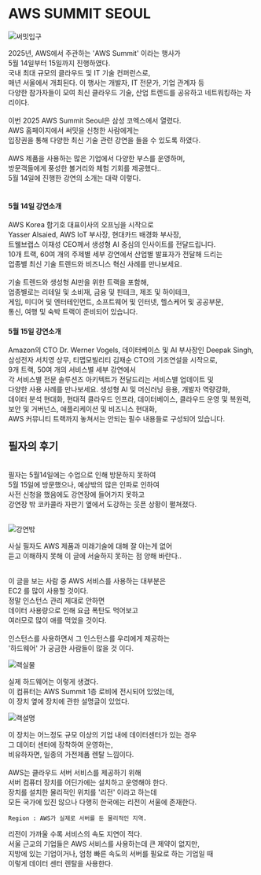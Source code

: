# AWS SUMMIT SEOUL 

![써밋입구](https://github.com/user-attachments/assets/0c8418b1-6a72-43c5-a943-2339a8ac7639)


2025년, AWS에서 주관하는 'AWS Summit' 이라는 행사가<br/>
5월 14일부터 15일까지 진행하였다.<br/>
국내 최대 규모의 클라우드 및 IT 기술 컨퍼런스로,<br/>
매년 서울에서 개최된다. 이 행사는 개발자, IT 전문가, 기업 관계자 등<br/>
다양한 참가자들이 모여 최신 클라우드 기술, 산업 트렌드를 공유하고 네트워킹하는 자리이다.<br/>
<br/>
이번 2025 AWS Summit Seoul은 삼성 코엑스에서 열렸다.<br/>
AWS 홈페이지에서 써밋을 신청한 사람에게는<br/>
입장권을 통해 다양한 최신 기술 관련 강연을 들을 수 있도록 하였다.<br/>
<br/>
AWS 제품을 사용하는 많은 기업에서 다양한 부스를 운영하며,<br/>
방문객들에게 풍성한 볼거리와 체험 기회를 제공했다..<br/>
5월 14일에 진행한 강연의 소개는 대략 이렇다.<br/>
<br/>
#### 5월 14일 강연소개
AWS Korea 함기호 대표이사의 오프닝을 시작으로<br/>
Yasser Alsaied, AWS IoT 부사장, 현대카드 배경화 부사장,<br/>
트웰브랩스 이재성 CEO께서 생성형 AI 중심의 인사이트를 전달드립니다.<br/>
10개 트랙, 60여 개의 주제별 세부 강연에서 산업별 발표자가 전달해 드리는<br/>
업종별 최신 기술 트렌드와 비즈니스 혁신 사례를 만나보세요.<br/>
<br/>
기술 트렌드와 생성형 AI만을 위한 트랙을 포함해,<br/>
업종별로는 리테일 및 소비재, 금융 및 핀테크, 제조 및 하이테크,<br/>
게임, 미디어 및 엔터테인먼트, 소프트웨어 및 인터넷, 헬스케어 및 공공부문,<br/>
통신, 여행 및 숙박 트랙이 준비되어 있습니다.


#### 5월 15일 강연소개
Amazon의 CTO Dr. Werner Vogels, 데이터베이스 및 AI 부사장인 Deepak Singh,<br/>
삼성전자 서치영 상무, 티맵모빌리티 김재순 CTO의 기조연설을 시작으로,<br/>
9개 트랙, 50여 개의 서비스별 세부 강연에서<br/>
각 서비스별 전문 솔루션즈 아키텍트가 전달드리는 서비스별 업데이트 및<br/>
다양한 사용 사례를 만나보세요. 생성형 AI 및 머신러닝 응용, 개발자 역량강화,<br/>
데이터 분석 현대화, 현대적 클라우드 인프라, 데이터베이스, 클라우드 운영 및 복원력,<br/>
보안 및 거버넌스, 애플리케이션 및 비즈니스 현대화,<br/> 
AWS 커뮤니티 트랙까지 놓쳐서는 안되는 필수 내용들로 구성되어 있습니다.

## 필자의 후기

<br/>
필자는 5월14일에는 수업으로 인해 방문하지 못하여<br/>
5월 15일에 방문했으나, 예상밖의 많은 인파로 인하여<br/>
사전 신청을 했음에도 강연장에 들어가지 못하고 <br/>
강연장 밖 코카콜라 자판기 옆에서 도강하는 웃픈 상황이 펼쳐졌다.<br/>
<br/>

![강연밖](https://github.com/user-attachments/assets/5c1fab19-4cea-4ac9-8d6c-9716c2b1cc2d)

사실 필자도 AWS 제품과 미래기술에 대해 잘 아는게 없어<br/>
듣고 이해하지 못해 이 글에 서술하지 못하는 점 양해 바란다..<br/>
<br/>

이 글을 보는 사람 중 AWS 서비스를 사용하는 대부분은<br/>
EC2 를 많이 사용할 것이다.<br/>
정말 인스턴스 관리 제대로 안하면<br/>
데이터 사용량으로 인해 요금 폭탄도 먹어보고<br/>
여러모로 많이 애를 먹었을 것이다.<br/>
<br/>
인스턴스를 사용하면서 그 인스턴스를 우리에게 제공하는<br/>
'하드웨어' 가 궁금한 사람들이 많을 것 이다.<br/>

![랙실물](https://github.com/user-attachments/assets/751736bc-8778-443a-96a5-4b707c67f344)

실제 하드웨어는 이렇게 생겼다.<br/>
이 컴퓨터는 AWS Summit 1층 로비에 전시되어 있었는데,<br/>
이 장치 옆에 장치에 관한 설명글이 있었다.<br/>

![랙설명](https://github.com/user-attachments/assets/c218e5c1-1438-4158-ae8c-458f7abed460)

이 장치는 어느정도 규모 이상의 기업 내에 데이터센터가 있는 경우<br/>
그 데이터 센터에 장착하여 운영하는,<br/>
비유하자면, 일종의 가전제품 렌탈 느낌이다.<br/>
<br/>
AWS는 클라우드 서버 서비스를 제공하기 위해<br/>
서버 컴퓨터 장치를 어딘가에는 설치하고 운영해야 한다.<br/>
장치를 설치한 물리적인 위치를 '리전' 이라고 하는데<br/>
모든 국가에 있진 않으나 다행히 한국에는 리전이 서울에 존재한다.<br/>

`Region : AWS가 실제로 서버를 둔 물리적인 지역.`

리전이 가까울 수록 서비스의 속도 지연이 적다.<br/>
서울 근교의 기업들은 AWS 서비스를 사용하는데 큰 제약이 없지만,<br/>
지방에 있는 기업이거나, 엄청 빠른 속도의 서버를 필요로 하는 기업일 때<br/>
이렇게 데이터 센터 렌탈을 사용한다. 





















